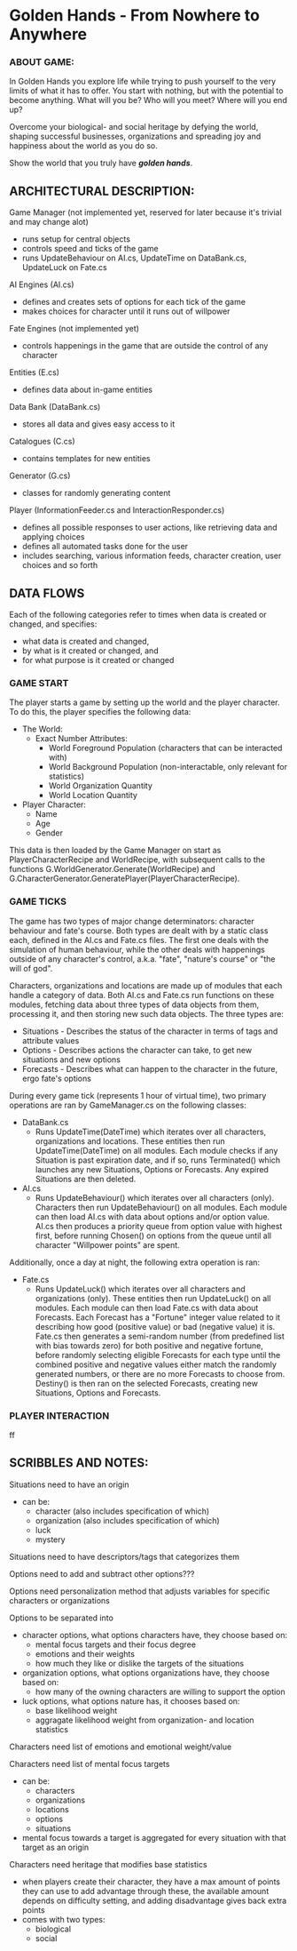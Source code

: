#	Golden Hands - From Nowhere to Anywhere

###	ABOUT GAME:
In Golden Hands you explore life while trying to push yourself
to the very limits of what it has to offer. You start with nothing, 
but with the potential to become anything. What will you be?
Who will you meet? Where will you end up?

Overcome your biological- and social heritage by defying the world,
shaping successful businesses, organizations and spreading joy and
happiness about the world as you do so.

Show the world that you truly have ***golden hands***.

##  ARCHITECTURAL DESCRIPTION:
Game Manager (not implemented yet, reserved for later because it's trivial and may change alot)
* runs setup for central objects
* controls speed and ticks of the game
* runs UpdateBehaviour on AI.cs, UpdateTime on DataBank.cs, UpdateLuck on Fate.cs

AI Engines (AI.cs)
* defines and creates sets of options for each tick of the game
* makes choices for character until it runs out of willpower

Fate Engines (not implemented yet)
* controls happenings in the game that are outside the control
  of any character

Entities (E.cs)
* defines data about in-game entities

Data Bank (DataBank.cs)
* stores all data and gives easy access to it

Catalogues (C.cs)
* contains templates for new entities

Generator (G.cs)
* classes for randomly generating content

Player (InformationFeeder.cs and InteractionResponder.cs)
* defines all possible responses to user actions, like retrieving data and applying choices
* defines all automated tasks done for the user
* includes searching, various information feeds, character creation, user choices and so forth

##	DATA FLOWS
Each of the following categories refer to times
when data is created or changed, and specifies: 
* what data is created and changed,
* by what is it created or changed, and
* for what purpose is it created or changed

### GAME START
The player starts a game by setting up the world and the player character. 
To do this, the player specifies the following data:
* The World:
  * Exact Number Attributes:
    * World Foreground Population (characters that can be interacted with)
    * World Background Population (non-interactable, only relevant for statistics)
	* World Organization Quantity
	* World Location Quantity
* Player Character:
  * Name
  * Age
  * Gender

This data is then loaded by the Game Manager on start as
PlayerCharacterRecipe and WorldRecipe, with subsequent calls
to the functions G.WorldGenerator.Generate(WorldRecipe) and
G.CharacterGenerator.GeneratePlayer(PlayerCharacterRecipe).

### GAME TICKS
The game has two types of major change determinators: character behaviour and fate's course.
Both types are dealt with by a static class each, defined in the AI.cs and Fate.cs files.
The first one deals with the simulation of human behaviour, while the other deals with happenings 
outside of any character's control, a.k.a. "fate", "nature's course" or "the will of god".

Characters, organizations and locations are made up of modules that each handle a category
of data. Both AI.cs and Fate.cs run functions on these modules, fetching data about three
types of data objects from them, processing it, and then storing new such data objects.
The three types are:
* Situations - Describes the status of the character in terms of tags and attribute values
* Options - Describes actions the character can take, to get new situations and new options
* Forecasts - Describes what can happen to the character in the future, ergo fate's options

During every game tick (represents 1 hour of virtual time), two primary 
operations are ran by GameManager.cs on the following classes:
* DataBank.cs
  * Runs UpdateTime(DateTime) which iterates over all characters, organizations and locations.
    These entities then run UpdateTime(DateTime) on all modules. Each module checks if any 
    Situation is past expiration date, and if so, runs Terminated() which launches any new 
    Situations, Options or Forecasts. Any expired Situations are then deleted.
* AI.cs
  * Runs UpdateBehaviour() which iterates over all characters (only). Characters then run
    UpdateBehaviour() on all modules. Each module can then load AI.cs with data about
    options and/or option value. AI.cs then produces a priority queue from option value
    with highest first, before running Chosen() on options from the queue until all
    character "Willpower points" are spent.

Additionally, once a day at night, the following extra operation is ran:
* Fate.cs
  * Runs UpdateLuck() which iterates over all characters and organizations (only).
    These entities then run UpdateLuck() on all modules. Each module can then load
    Fate.cs with data about Forecasts. Each Forecast has a "Fortune" integer value 
    related to it describing how good (positive value) or bad (negative value) it is.
    Fate.cs then generates a semi-random number (from predefined list with bias
    towards zero) for both positive and negative fortune, before randomly selecting 
    eligible Forecasts for each type until the combined positive and negative values 
    either match the randomly generated numbers, or there are no more Forecasts to 
    choose from. Destiny() is then ran on the selected Forecasts, creating new
    Situations, Options and Forecasts.


### PLAYER INTERACTION
ff

##	SCRIBBLES AND NOTES:
Situations need to have an origin
- can be:
  - character (also includes specification of which)
  - organization (also includes specification of which)
  - luck
  - mystery

Situations need to have descriptors/tags that categorizes them

Options need to add and subtract other options???

Options need personalization method that adjusts variables for specific characters or organizations

Options to be separated into
- character options, what options characters have, they choose based on:
  - mental focus targets and their focus degree
  - emotions and their weights
  - how much they like or dislike the targets of the situations
- organization options, what options organizations have, they choose based on:
  - how many of the owning characters are willing to support the option
- luck options, what options nature has, it chooses based on:
  - base likelihood weight
  - aggragate likelihood weight from organization- and location statistics


Characters need list of emotions and emotional weight/value

Characters need list of mental focus targets
- can be:
  - characters
  - organizations
  - locations
  - options
  - situations
- mental focus towards a target is aggregated for every situation with that target as an origin

Characters need heritage that modifies base statistics
- when players create their character, they have a max amount
  of points they can use to add advantage through these,
  the available amount depends on difficulty setting,
  and adding disadvantage gives back extra points
- comes with two types:
  - biological
  - social